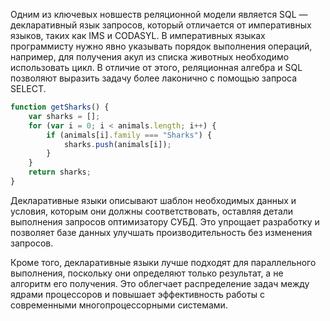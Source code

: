 Одним из ключевых новшеств реляционной модели является SQL — декларативный язык запросов, который отличается от императивных языков, таких как IMS и CODASYL. В императивных языках программисту нужно явно указывать порядок выполнения операций, например, для получения акул из списка животных необходимо использовать цикл. В отличие от этого, реляционная алгебра и SQL позволяют выразить задачу более лаконично с помощью запроса SELECT.

```js
function getSharks() {
	var sharks = [];
	for (var i = 0; i < animals.length; i++) {
		if (animals[i].family === "Sharks") {
			sharks.push(animals[i]);
		}
	}
	return sharks;
}
```

Декларативные языки описывают шаблон необходимых данных и условия, которым они должны соответствовать, оставляя детали выполнения запросов оптимизатору СУБД. Это упрощает разработку и позволяет базе данных улучшать производительность без изменения запросов.

Кроме того, декларативные языки лучше подходят для параллельного выполнения, поскольку они определяют только результат, а не алгоритм его получения. Это облегчает распределение задач между ядрами процессоров и повышает эффективность работы с современными многопроцессорными системами.